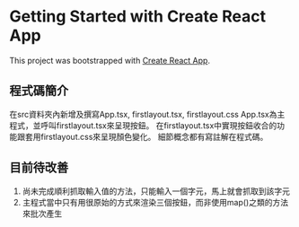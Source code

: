 # Getting Started with Create React App

This project was bootstrapped with [Create React App](https://github.com/facebook/create-react-app).

## 程式碼簡介

在src資料夾內新增及撰寫App.tsx, firstlayout.tsx, firstlayout.css
App.tsx為主程式，並呼叫firstlayout.tsx來呈現按鈕。
在firstlayout.tsx中實現按鈕收合的功能跟套用firstlayout.css來呈現顏色變化。
細節概念都有寫註解在程式碼。

## 目前待改善

1. 尚未完成順利抓取輸入值的方法，只能輸入一個字元，馬上就會抓取到該字元
2. 主程式當中只有用很原始的方式來渲染三個按鈕，而非使用map()之類的方法來批次產生
